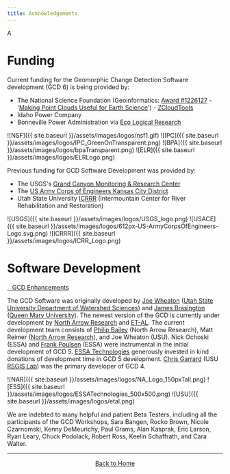 ```yaml
---
title: Acknowledgements
---
```


A
# Funding



Current funding for the Geomorphic Change Detection Software development (GCD 6) is being provided by:

* The National Science Foundation (Geoinformatics: [Award #1226127](http://www.nsf.gov/awardsearch/showAward?AWD_ID=1226127) - '[Making Point Clouds Useful for Earth Science](http://etal.joewheaton.org/projects/current-projects/development-of-integrated-airborne-and-ground-based-lidar-tools-for-earth-sciences)')  - [ZCloudTools](http://zcloudtools.boisestate.edu/)
* Idaho Power Company
* Bonneville Power Administration via [Eco Logical Research](http://ecologicalresearch.net)

![NSF]({{ site.baseurl }}/assets/images/logos/nsf1.gif)
![IPC]({{ site.baseurl }}/assets/images/logos/IPC_GreenOnTransparent.png)
![BPA]({{ site.baseurl }}/assets/images/logos/bpaTransparent.png)
![ELR]({{ site.baseurl }}/assets/images/logos/ELRLogo.png)

Previous funding for GCD Software Development was provided by:

* The USGS's [Grand Canyon Monitoring & Research Center](http://www.gcmrc.gov/gcmrc.aspx)
* The [US Army Corps of Engineers Kansas City District](http://www.nwk.usace.army.mil/)
* Utah State University [ICRRR](https://www.cnr.usu.edu/icrrr/) (Intermountain Center for River Rehabilitation and Restoration)

![USGS]({{ site.baseurl }}/assets/images/logos/USGS_logo.png)
![USACE]({{ site.baseurl }}/assets/images/logos/612px-US-ArmyCorpsOfEngineers-Logo.svg.png)
![ICRRR]({{ site.baseurl }}/assets/images/logos/ICRR_Logo.png)

# Software Development

<a class="button" href="https://github.com/Riverscapes/gcd/issues?q=is%3Aopen+is%3Aissue+label%3Aenhancement" ><i class="fa fa-lightbulb-o"></i>&nbsp;&nbsp;  GCD Enhancements</a>

The GCD Software was originally developed by [Joe Wheaton](http://www.joewheaton.org) ([Utah State University Department of Watershed Sciences](http://www.cnr.usu.edu/wats/)) and [James Brasington](http://www.reesscan.org/meet-the-team/brasington) ([Queen Mary University](http://www.geog.qmul.ac.uk/staff/brasingtonj.html)). The newest version of the GCD is currently under development by [North Arrow Research](http://northarrowresearch.com/) and [ET-AL](http://etal.joewheaton.org/). The current development team consists of [Philip Bailey](http://www.essa.com/team/index.html#pb) (North Arrow Research), Matt Reimer ([North Arrow Research](http://northarrowresearch.com/)), and Joe Wheaton (USU). Nick Ochoski (ESSA) and [Frank Poulsen](http://www.essa.com/team/index.html#fp) (ESSA) were instrumental in the initial development of GCD 5. [ESSA Technologies](http://essa.com) generously invested in kind donations of development time in GCD 5 development. [Chris Garrard](http://www.gis.usu.edu/~chrisg/) (USU [RSGIS Lab](http://www.gis.usu.edu/)) was the primary developer of GCD 4.

![NAR]({{ site.baseurl }}/assets/images/logos/NA_Logo_150pxTall.png)
![ESS]({{ site.baseurl }}/assets/images/logos/ESSATechnologies_500x500.png)
![USU]({{ site.baseurl }}/assets/images/logos/etal.png)

We are indebted to many helpful and patient Beta Testers, including all the participants of the GCD Workshops, Sara Bangen, Rocko Brown, Nicole Czarnomski, Kenny DeMeurichy, Paul Grams, Alan Kasprak, Eric Larson, Ryan Leary, Chuck Podolack, Robert Ross, Keelin Schaffrath, and Cara Walter. 

------
<div align="center">
    <a class="hollow button" href="{{ site.baseurl }}/"><i class="fa fa-chevron-circle-left"></i>  Back to Home </a>  
</div>